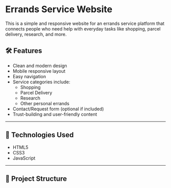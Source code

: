 # Errands Service Website

This is a simple and responsive website for an errands service platform that connects people who need help with everyday tasks like shopping, parcel delivery, research, and more.



## 🛠 Features

- Clean and modern design
- Mobile responsive layout
- Easy navigation
- Service categories include:
  - Shopping
  - Parcel Delivery
  - Research
  - Other personal errands
- Contact/Request form (optional if included)
- Trust-building and user-friendly content

---

## 🚀 Technologies Used

- HTML5
- CSS3
- JavaScript

---

## 📁 Project Structure

